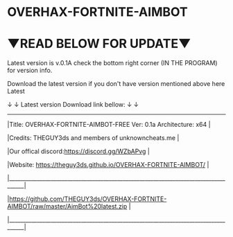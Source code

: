 # OVERHAX-FORTNITE-AIMBOT 
# ▼READ BELOW FOR UPDATE▼
Latest version is v.0.1A check the bottom right corner (IN THE PROGRAM) for version info.

Download the latest version if you don't have version mentioned above here Latest 

↓ ↓ Latest version Download link bellow: ↓ ↓ 
 ____________________________________________________________________________________
|Title: OVERHAX-FORTNITE-AIMBOT-FREE      Ver: 0.1a        Architecture: x64         |

|Credits: THEGUY3ds and members of unknowncheats.me                                  |

|Our offical discord:https://discord.gg/WZbAPvg                                      |

|Website: https://theguy3ds.github.io/OVERHAX-FORTNITE-AIMBOT/                       | 

|____________________________________________________________________________________|

|https://github.com/THEGUY3ds/OVERHAX-FORTNITE-AIMBOT/raw/master/AimBot%20latest.zip |

|____________________________________________________________________________________|

